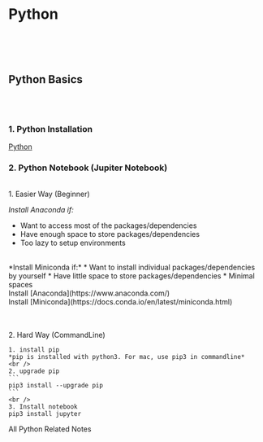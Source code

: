 # Python


<br /><br /><br />
## Python Basics
<br /><br />
### 1. Python Installation

[Python](https://www.python.org/downloads/)
<br />
### 2. Python Notebook (Jupiter Notebook)
<br />
1. Easier Way (Beginner)

*Install Anaconda if:*
* Want to access most of the packages/dependencies
* Have enough space to store packages/dependencies
* Too lazy to setup environments
<br />
*Install Miniconda if:*
* Want to install individual packages/dependencies by yourself
* Have little space to store packages/dependencies
* Minimal spaces
<br />
Install [Anaconda](https://www.anaconda.com/)<br />
Install [Miniconda](https://docs.conda.io/en/latest/miniconda.html)

<br /><br />
2. Hard Way (CommandLine)

	1. install pip
	*pip is installed with python3. For mac, use pip3 in commandline*
	<br />
	2. upgrade pip
	```
	pip3 install --upgrade pip
	```
	<br />
	3. Install notebook
	pip3 install jupyter

All Python Related Notes


